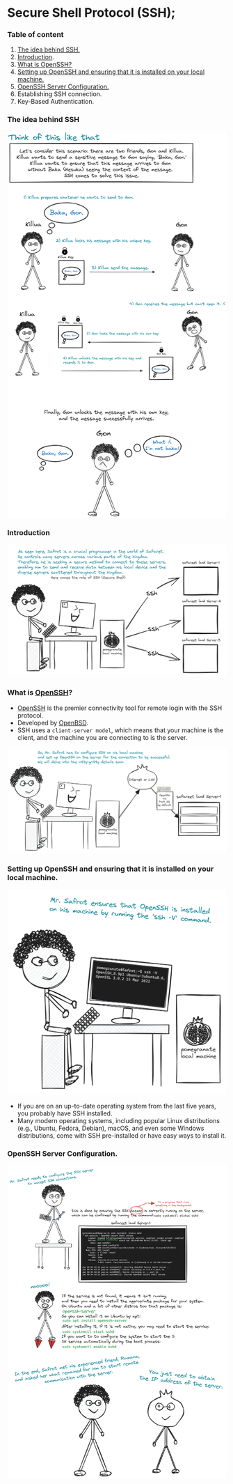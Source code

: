 # Secure Shell Protocol (SSH);

### Table of content

1. [The idea behind SSH.](#desc0)
2. [Introduction](#desc1).
3. [What is OpenSSH?](#desc2)
4. [Setting up OpenSSH and ensuring that it is installed on your local machine.](#desc3)
5. [OpenSSH Server Configuration.](#desc4)
6. Establishing SSH connection.
7. Key-Based Authentication.

<a name="desc0"></a>
### The idea behind SSH

<img alt="Overview" src="assets/Overview.png" />

<a name="desc1"></a>
### Introduction

<img alt="introduction" src="assets/introduction.png" />


<a name="desc2"></a>
### What is [OpenSSH](https://www.openssh.com/)?

- [OpenSSH](https://www.openssh.com/) is the premier connectivity tool for remote login with the SSH protocol.
- Developed by [OpenBSD](https://www.openbsd.org/).
- SSH uses a ```client-server model```, which means that your machine is the client, and the machine you are connecting to is the server.

<img alt="OpenSSHIntro.png" src="assets/OpenSSHIntro.png" />

<a name="desc3"></a>
### Setting up OpenSSH and ensuring that it is installed on your local machine.
<img alt="local_machine_SSHCONF.png" src="assets/local_machine_SSHCONF.png" />

- If you are on an up-to-date operating system from the last five years, you probably have SSH installed.
- Many modern operating systems, including popular Linux distributions (e.g., Ubuntu, Fedora, Debian), macOS, and even some Windows distributions, come with SSH pre-installed or have easy ways to install it.

<a name="desc4"></a>
### OpenSSH Server Configuration.

<img alt="server_SSHCONF.png" src="assets/server_SSHCONF.png" />
